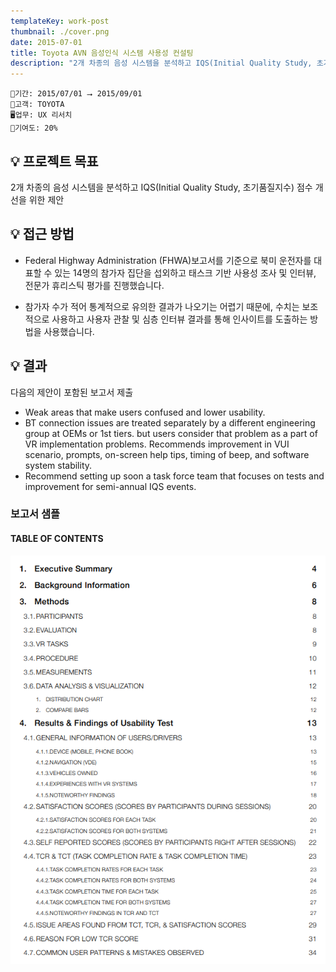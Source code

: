 ```yaml
---
templateKey: work-post
thumbnail: ./cover.png
date: 2015-07-01
title: Toyota AVN 음성인식 시스템 사용성 컨설팅
description: "2개 차종의 음성 시스템을 분석하고 IQS(Initial Quality Study, 초기품질지수) 점수 개선을 위한 제안"
---
```

```
📅기간: 2015/07/01 ⭢ 2015/09/01
🤝고객: TOYOTA
🖥️업무: UX 리서치
🎯기여도: 20%
```

## 💡 프로젝트 목표
2개 차종의 음성 시스템을 분석하고 IQS(Initial Quality Study, 초기품질지수) 점수 개선을 위한 제안

## 💡 접근 방법
- Federal Highway Administration (FHWA)보고서를 기준으로 북미 운전자를 대표할 수 있는 14명의 참가자 집단을 섭외하고 태스크 기반 사용성 조사 및 인터뷰, 전문가 휴리스틱 평가를 진행했습니다.

- 참가자 수가 적어 통계적으로 유의한 결과가 나오기는 어렵기 때문에, 수치는 보조적으로 사용하고 사용자 관찰 및 심층 인터뷰 결과를 통해 인사이트를 도출하는 방법을 사용했습니다.

## 💡 결과
다음의 제안이 포함된 보고서 제출

- Weak areas that make users confused and lower usability.
- BT connection issues are treated separately by a different engineering group at OEMs or 1st tiers. but users consider that problem as a part of VR implementation problems.
Recommends improvement in VUI scenario, prompts, on-screen help tips, timing of beep, and software system stability.
- Recommend setting up soon a task force team that focuses on tests and improvement for semi-annual IQS events.

### 보고서 샘플
#### TABLE OF CONTENTS
![TABLE OF CONTENTS](./UX-Study-TOYOTA-NA-001.png)